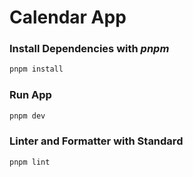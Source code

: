 # Calendar App

### Install Dependencies with **_pnpm_**

```bash
pnpm install
```

### Run App

```bash
pnpm dev
```

### Linter and Formatter with **Standard**

```bash
pnpm lint
```
